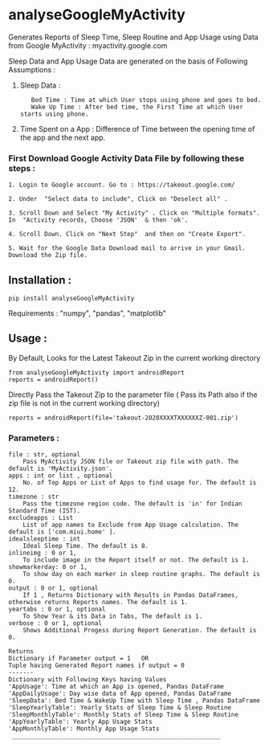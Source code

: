 # analyseGoogleMyActivity
Generates Reports of Sleep Time, Sleep Routine and App Usage using Data from Google MyActivity : myactivity.google.com

Sleep Data and App Usage Data are generated on the basis of Following Assumptions :
  1. Sleep Data :
  
            Bed Time : Time at which User stops using phone and goes to bed.
            Wake Up Time : After bed time, the First Time at which User starts using phone.
            
  2. Time Spent on a App : Difference of Time between the opening time of the app and the next app.


### First Download Google Activity Data File by following these steps :

    1. Login to Google account. Go to : https://takeout.google.com/
    
    2. Under  "Select data to include", Click on "Deselect all" .
    
    3. Scroll Down and Select "My Activity" . Click on "Multiple formats".  In  "Activity records, Choose 'JSON'  & then 'ok'.
    
    4. Scroll Down. Click on "Next Step"  and then on "Create Export".
    
    5. Wait for the Google Data Download mail to arrive in your Gmail. Download the Zip file.
    
    
## Installation :
    pip install analyseGoogleMyActivity

 Requirements : "numpy", "pandas", "matplotlib"

## Usage :
   By Default, Looks for the Latest Takeout Zip in the current working directory
    
    from analyseGoogleMyActivity import androidReport
    reports = androidReport()

  Directly Pass the Takeout Zip to the parameter file ( Pass its Path also if the zip file is not in the current working directory)
   
    reports = androidReport(file='takeout-2020XXXXTXXXXXXZ-001.zip')

### Parameters : 
    file : str, optional
        Pass MyActivity JSON file or Takeout zip file with path. The default is 'MyActivity.json'.
    apps : int or list , optional
        No. of Top Apps or List of Apps to find usage for. The default is 12.
    timezone : str
        Pass the timezone region code. The default is 'in' for Indian Standard Time (IST).
    excludeapps : List
        List of app names to Exclude from App Usage calculation. The default is ['com.miui.home' ].
    idealsleeptime : int
        Ideal Sleep Time. The default is 8.
    inlineimg : 0 or 1, 
        To include image in the Report itself or not. The default is 1.
    showmarkerday: 0 or 1,
        To show day on each marker in sleep routine graphs. The default is 0.
    output : 0 or 1, optional
        If 1 , Returns Dictionary with Results in Pandas DataFrames, otherwise returns Reports names. The default is 1.
    yeartabs : 0 or 1, optional
        To Show Year & its Data in Tabs, The default is 1.
    verbose : 0 or 1, optional
        Shows Additional Progess during Report Generation. The default is 0.

    Returns
    Dictionary if Parameter output = 1   OR
    Tuple having Generated Report names if output = 0
    -------
    Dictionary with Following Keys having Values 
    'AppUsage': Time at which an App is opened, Pandas DataFrame
    'AppDailyUsage': Day wise data of App opened, Pandas DataFrame
    'SleepData': Bed Time & WakeUp Time with Sleep Time , Pandas DataFrame
    'SleepYearlyTable': Yearly Stats of Sleep Time & Sleep Routine
    'SleepMonthlyTable': Monthly Stats of Sleep Time & Sleep Routine
    'AppYearlyTable': Yearly App Usage Stats 
    'AppMonthlyTable': Monthly App Usage Stats
     __________________________________________________________
        
